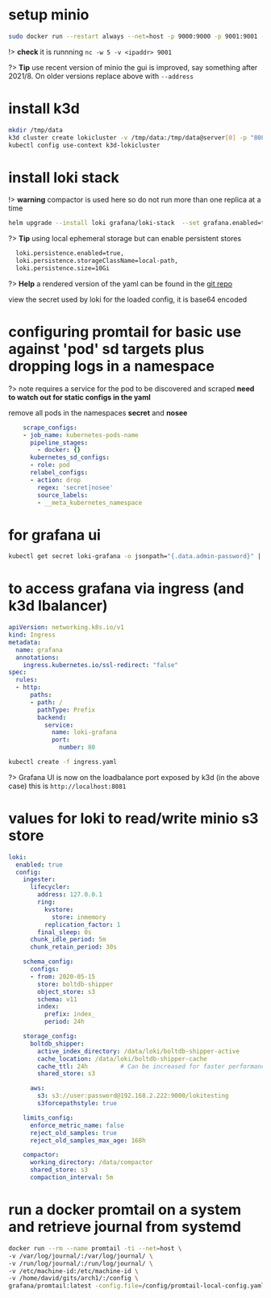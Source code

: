 #
# setup minio
``` bash
sudo docker run --restart always --net=host -p 9000:9000 -p 9001:9001 -v /disks/1:/data --name minio -d quay.io/minio/minio server /data --console-address ":9001"
```

!> **check** it is runnning ```nc -w 5 -v <ipaddr> 9001```

?> **Tip** use recent version of minio the gui is improved, say something after 2021/8. On older versions replace above with ```--address```


# install k3d
``` bash
mkdir /tmp/data
k3d cluster create lokicluster -v /tmp/data:/tmp/data@server[0] -p "8081:80@loadbalancer"
kubectl config use-context k3d-lokicluster
```

# install loki stack

!> **warning** compactor is used here so do not run more than one replica at a time

``` bash
helm upgrade --install loki grafana/loki-stack  --set grafana.enabled=true,prometheus.enabled=true,prometheus.alertmanager.persistentVolume.enabled=false,prometheus.server.persistentVolume.enabled=false,loki.persistence.enabled=false -f values.yaml

```

?> **Tip** using local ephemeral storage but can enable persistent stores
``` bash
  loki.persistence.enabled=true,
  loki.persistence.storageClassName=local-path,
  loki.persistence.size=10Gi
```

?> **Help** a rendered version of the yaml can be found in the [git repo](https://github.com/mytestrepo2018/useful)

view the secret used by loki for the loaded config, it is base64 encoded

# configuring promtail for basic use against 'pod' sd targets plus dropping logs in a namespace

?> note requires a service for the pod to be discovered and scraped
  **need to watch out for static configs in the yaml**

remove all pods in the namespaces **secret** and **nosee**
``` yaml
    scrape_configs:
    - job_name: kubernetes-pods-name
      pipeline_stages:
        - docker: {}
      kubernetes_sd_configs:
      - role: pod
      relabel_configs:
      - action: drop
        regex: 'secret|nosee'
        source_labels:
        - __meta_kubernetes_namespace
```

# for grafana ui
``` bash
kubectl get secret loki-grafana -o jsonpath="{.data.admin-password}" | base64 --decode ; echo

```

# to access grafana via ingress (and k3d lbalancer)
``` yaml
apiVersion: networking.k8s.io/v1
kind: Ingress
metadata:
  name: grafana
  annotations:
    ingress.kubernetes.io/ssl-redirect: "false"
spec:
  rules:
  - http:
      paths:
      - path: /
        pathType: Prefix
        backend:
          service:
            name: loki-grafana
            port:
              number: 80
```

``` bash
kubectl create -f ingress.yaml
```

?> Grafana UI is now on the loadbalance port exposed by k3d (in the above case) this is ```http://localhost:8081```



# values for loki to read/write minio s3 store
``` yaml
loki:
  enabled: true
  config:
    ingester:
      lifecycler:
        address: 127.0.0.1
        ring:
          kvstore:
            store: inmemory
          replication_factor: 1
        final_sleep: 0s
      chunk_idle_period: 5m
      chunk_retain_period: 30s

    schema_config:
      configs:
      - from: 2020-05-15
        store: boltdb-shipper
        object_store: s3
        schema: v11
        index:
          prefix: index_
          period: 24h

    storage_config:
      boltdb_shipper:
        active_index_directory: /data/loki/boltdb-shipper-active
        cache_location: /data/loki/boltdb-shipper-cache
        cache_ttl: 24h         # Can be increased for faster performance over longer query periods, uses more disk space
        shared_store: s3

      aws:
        s3: s3://user:password@192.168.2.222:9000/lokitesting
        s3forcepathstyle: true

    limits_config:
      enforce_metric_name: false
      reject_old_samples: true
      reject_old_samples_max_age: 168h

    compactor:
      working_directory: /data/compactor
      shared_store: s3
      compaction_interval: 5m

```


# run a docker promtail on a system and retrieve journal from systemd
``` bash
docker run --rm --name promtail -ti --net=host \
-v /var/log/journal/:/var/log/journal/ \
-v /run/log/journal/:/run/log/journal/ \
-v /etc/machine-id:/etc/machine-id \
-v /home/david/gits/arch1/:/config \
grafana/promtail:latest -config.file=/config/promtail-local-config.yaml
```
